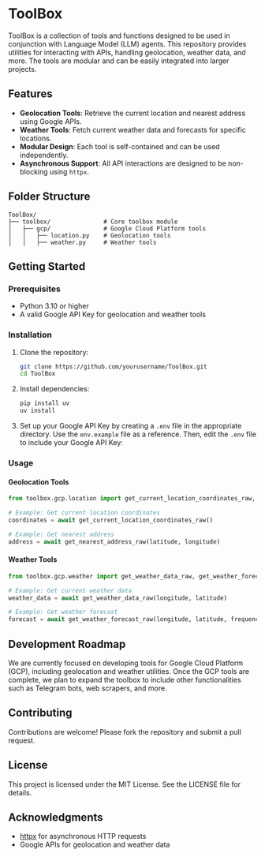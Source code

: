 # ToolBox

ToolBox is a collection of tools and functions designed to be used in conjunction with Language Model (LLM) agents. This repository provides utilities for interacting with APIs, handling geolocation, weather data, and more. The tools are modular and can be easily integrated into larger projects.

## Features

- **Geolocation Tools**: Retrieve the current location and nearest address using Google APIs.
- **Weather Tools**: Fetch current weather data and forecasts for specific locations.
- **Modular Design**: Each tool is self-contained and can be used independently.
- **Asynchronous Support**: All API interactions are designed to be non-blocking using `httpx`.

## Folder Structure

```
ToolBox/
├── toolbox/               # Core toolbox module
│   ├── gcp/               # Google Cloud Platform tools
│   │   ├── location.py    # Geolocation tools
│   │   ├── weather.py     # Weather tools
```

## Getting Started

### Prerequisites

- Python 3.10 or higher
- A valid Google API Key for geolocation and weather tools

### Installation

1. Clone the repository:
   ```bash
   git clone https://github.com/yourusername/ToolBox.git
   cd ToolBox
   ```
2. Install dependencies:
    ```bash
    pip install uv
    uv install
    ```

3. Set up your Google API Key by creating a `.env` file in the appropriate directory. Use the `env.example` file as a reference. Then, edit the `.env` file to include your Google API Key:


### Usage

#### Geolocation Tools

```python
from toolbox.gcp.location import get_current_location_coordinates_raw, get_nearest_address_raw

# Example: Get current location coordinates
coordinates = await get_current_location_coordinates_raw()

# Example: Get nearest address
address = await get_nearest_address_raw(latitude, longitude)
```

#### Weather Tools

```python
from toolbox.gcp.weather import get_weather_data_raw, get_weather_forecast_raw

# Example: Get current weather data
weather_data = await get_weather_data_raw(longitude, latitude)

# Example: Get weather forecast
forecast = await get_weather_forecast_raw(longitude, latitude, frequency="day")
```

## Development Roadmap

We are currently focused on developing tools for Google Cloud Platform (GCP), including geolocation and weather utilities. Once the GCP tools are complete, we plan to expand the toolbox to include other functionalities such as Telegram bots, web scrapers, and more.

## Contributing

Contributions are welcome! Please fork the repository and submit a pull request.

## License

This project is licensed under the MIT License. See the LICENSE file for details.

## Acknowledgments

- [httpx](https://www.python-httpx.org/) for asynchronous HTTP requests
- Google APIs for geolocation and weather data